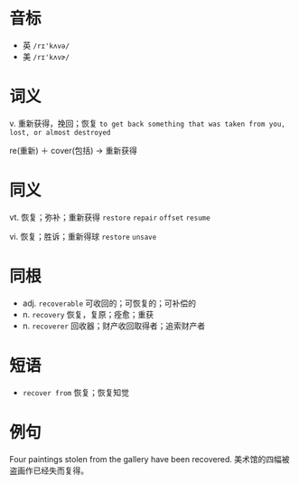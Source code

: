 # 音标

- 英 `/rɪ'kʌvə/`
- 美 `/rɪ'kʌvɚ/`

# 词义

v. 重新获得，挽回；恢复
`to get back something that was taken from you, lost, or almost destroyed`



re(重新) ＋ cover(包括) → 重新获得

# 同义

vt. 恢复；弥补；重新获得
`restore` `repair` `offset` `resume`

vi. 恢复；胜诉；重新得球
`restore` `unsave`

# 同根

- adj. `recoverable` 可收回的；可恢复的；可补偿的
- n. `recovery` 恢复，复原；痊愈；重获
- n. `recoverer` 回收器；财产收回取得者；追索财产者

# 短语

- `recover from` 恢复；恢复知觉

# 例句

Four paintings stolen from the gallery have been recovered.
美术馆的四幅被盗画作已经失而复得。


